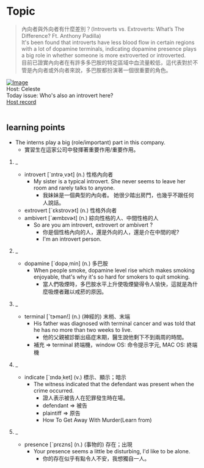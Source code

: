 # Topic

> 內向者與外向者有什麼差別？(Introverts vs. Extroverts: What’s The Difference? Ft. Anthony Padilla) <br>
> It's been found that introverts have less blood flow in certain regions with a lot of dopamine terminals, indicating dopamine presence plays a big role in whether someone is more extroverted or introverted. <br>
> 目前已證實內向者在有許多多巴胺的特定區域中血流量較低，這代表對於不管是內向者或外向者來說，多巴胺都扮演著一個很重要的角色。 <br>

[![Image](https://cdn.voicetube.com/assets/thumbnails/PWIp2GTZwCQ.jpg)](https://www.youtube.com/embed/PWIp2GTZwCQ?rel=0&showinfo=0&cc_load_policy=0&controls=1&autoplay=1&iv_load_policy=3&playsinline=1&wmode=transparent&start=73&end=87&enablejsapi=1&origin=https://tw.voicetube.com&widgetid=1)<br>
Host: Celeste
<br>Today issue: Who's also an introvert here?
<br>
[Host record](https://cdn.voicetube.com/tmp/everyday_records/celeste.chen/2893.mp3)
<br><br>
## learning points
* The interns play a big (role/important) part in this company.
    + 實習生在這家公司中發揮著重要作用/重要作用。
1. _
	* introvert [ˋɪntrə͵vɝt] (n.) 性格內向者
        - My sister is a typical introvert. She never seems to leave her room and rarely talks to anyone.
            + 我妹妹是一個典型的內向者。 她很少踏出房門，也幾乎不跟任何人說話。
	* extrovert [ˋɛkstrovɝt] (n.) 性格外向者
	* ambivert [ˋæmbɪvɚt] (n.) 綜向性格的人、中間性格的人
        - So are you am introvert, extrovert or ambivert ?
            + 你是個性格內向的人，還是外向的人，還是介在中間的呢?
            + I'm an introvert person.

2. _
	* dopamine [ˋdopə͵min] (n.) 多巴胺
        - When people smoke, dopamine level rise which makes smoking enjoyable, that's why it's so hard for smokers to quit smoking.
            + 當人們吸煙時，多巴胺水平上升使吸煙變得令人愉快，這就是為什麼吸煙者難以戒菸的原因。

3. _
	* terminal [ˋtɝmən!] (n.) (神經的) 末梢、末端
        - His father was diagnosed with terminal cancer and was told that he has no more than two weeks to live.
            + 他的父親被診斷出癌症末期，醫生說他剩下不到兩周的時間。
        - 補充 => terminal 終端機，window OS: 命令提示字元, MAC OS: 終端機

4. _
	* indicate [ˋɪndə͵ket] (v.) 標示、顯示；暗示
        - The witness indicated that the defendant was present when the crime occurred.
            + 證人表示被告人在犯罪發生時在場。
            + defendant => 被告
            + plaintiff  => 原告
            + How To Get Away With Murder(Learn from)

5. _
	* presence [ˋprɛzns] (n.) (事物的) 存在；出現
        - Your presence seems a little be disturbing, I'd like to be alone.
            + 你的存在似乎有點令人不安，我想獨自一人。
